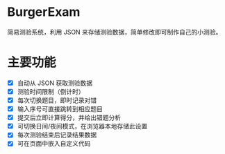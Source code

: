 # BurgerExam
简易测验系统，利用 JSON 来存储测验数据，简单修改即可制作自己的小测验。
# 主要功能
- [x] 自动从 JSON 获取测验数据
- [x] 测验时间限制（倒计时）
- [x] 每次切换题目，即时记录对错
- [x] 输入序号可直接跳转到相应题目
- [x] 提交后立即计算得分，并给出错题分析
- [x] 可切换日间/夜间模式，在浏览器本地存储此设置
- [x] 每次测验结束后记录结果数据
- [x] 可在页面中嵌入自定义代码
